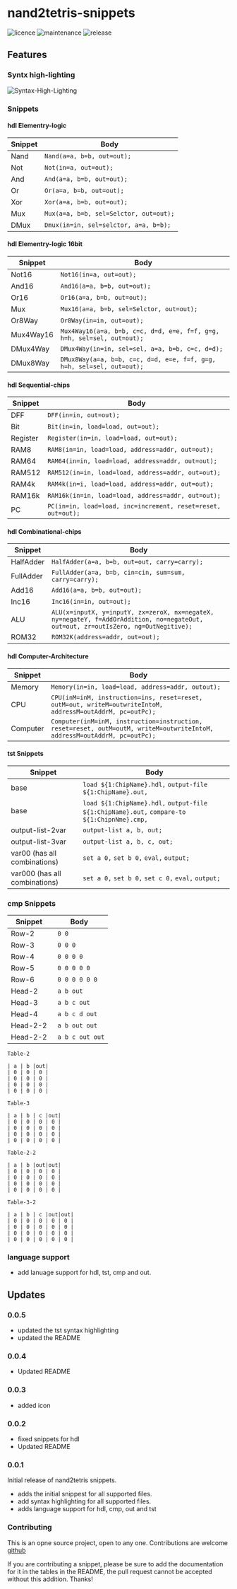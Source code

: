 # nand2tetris-snippets

![licence](https://img.shields.io/bower/l/Mi) ![maintenance](https://img.shields.io/maintenance/yes/2020) ![release](https://img.shields.io/github/v/release/lukeJEdwards/nand2tetris-snippets)

## Features

### Syntx high-lighting

![Syntax-High-Lighting](https://github.com/lukeJEdwards/nand2tetris-snippets/blob/master/images/Syntax-high-lighting.PNG?raw=true)

### Snippets

#### hdl Elementry-logic

| Snippet | Body                                   |
| ------- | -------------------------------------- |
| Nand    | `Nand(a=a, b=b, out=out);`             |
| Not     | `Not(in=a, out=out);`                  |
| And     | `And(a=a, b=b, out=out);`              |
| Or      | `Or(a=a, b=b, out=out);`               |
| Xor     | `Xor(a=a, b=b, out=out);`              |
| Mux     | `Mux(a=a, b=b, sel=Selctor, out=out);` |
| DMux    | `Dmux(in=in, sel=selctor, a=a, b=b);`  |

#### hdl Elementry-logic 16bit

| Snippet   | Body                                                                   |
| --------- | ---------------------------------------------------------------------- |
| Not16     | `Not16(in=a, out=out);`                                                |
| And16     | `And16(a=a, b=b, out=out);`                                            |
| Or16      | `Or16(a=a, b=b, out=out);`                                             |
| Mux       | `Mux16(a=a, b=b, sel=Selctor, out=out);`                               |
| Or8Way    | `Or8Way(in=in, out=out);`                                              |
| Mux4Way16 | `Mux4Way16(a=a, b=b, c=c, d=d, e=e, f=f, g=g, h=h, sel=sel, out=out);` |
| DMux4Way  | `DMux4Way(in=in, sel=sel, a=a, b=b, c=c, d=d);`                        |
| DMux8Way  | `DMux8Way(a=a, b=b, c=c, d=d, e=e, f=f, g=g, h=h, sel=sel, out=out);`  |

#### hdl Sequential-chips

| Snippet  | Body                                                         |
| -------- | ------------------------------------------------------------ |
| DFF      | `DFF(in=in, out=out);`                                       |
| Bit      | `Bit(in=in, load=load, out=out);`                            |
| Register | `Register(in=in, load=load, out=out);`                       |
| RAM8     | `RAM8(in=in, load=load, address=addr, out=out);`             |
| RAM64    | `RAM64(in=in, load=load, address=addr, out=out);`            |
| RAM512   | `RAM512(in=in, load=load, address=addr, out=out);`           |
| RAM4k    | `RAM4k(in=i, load=load, address=addr, out=out);`             |
| RAM16k   | `RAM16k(in=in, load=load, address=addr, out=out);`           |
| PC       | `PC(in=in, load=load, inc=increment, reset=reset, out=out);` |

#### hdl Combinational-chips

| Snippet   | Body                                                                                                                               |
| --------- | ---------------------------------------------------------------------------------------------------------------------------------- |
| HalfAdder | `HalfAdder(a=a, b=b, out=out, carry=carry);`                                                                                       |
| FullAdder | `FullAdder(a=a, b=b, cin=cin, sum=sum, carry=carry);`                                                                              |
| Add16     | `Add16(a=a, b=b, out=out);`                                                                                                        |
| Inc16     | `Inc16(in=in, out=out);`                                                                                                           |
| ALU       | `ALU(x=inputX, y=inputY, zx=zeroX, nx=negateX, ny=negateY, f=AddOrAddition, no=negateOut, out=out, zr=outIsZero, ng=OutNegitive);` |
| ROM32     | `ROM32K(address=addr, out=out);`                                                                                                   |

#### hdl Computer-Architecture

| Snippet  | Body                                                                                                                     |
| -------- | ------------------------------------------------------------------------------------------------------------------------ |
| Memory   | `Memory(in=in, load=load, address=addr, outout);`                                                                        |
| CPU      | `CPU(inM=inM, instruction=ins, reset=reset, outM=out, writeM=outwriteIntoM, addressM=outAddrM, pc=outPc);`               |
| Computer | `Computer(inM=inM, instruction=instruction, reset=reset, outM=outM, writeM=outwriteIntoM, addressM=outAddrM, pc=outPc);` |

#### tst Snippets

| Snippet                       | Body                                                                                       |
| ----------------------------- | ------------------------------------------------------------------------------------------ |
| base                          | `load ${1:ChipName}.hdl,` `output-file ${1:ChipName}.out,`                                 |
| base                          | `load ${1:ChipName}.hdl,` `output-file ${1:ChipName}.out,` `compare-to ${1:ChipnNme}.cmp,` |
| output-list-2var              | `output-list a, b, out;`                                                                   |
| output-list-3var              | `output-list a, b, c, out;`                                                                |
| var00 (has all combinations)  | `set a 0,` `set b 0,` `eval,` `output;`                                                    |
| var000 (has all combinations) | `set a 0,` `set b 0,` `set c 0,` `eval,` `output;`                                         |

### cmp Snippets

| Snippet  | Body             |
| -------- | ---------------- |
| Row-2    | ` 0 0`           |
| Row-3    | ` 0 0 0`         |
| Row-4    | ` 0 0 0 0`       |
| Row-5    | ` 0 0 0 0 0`     |
| Row-6    | ` 0 0 0 0 0 0`   |
| Head-2   | ` a b out`       |
| Head-3   | ` a b c out`     |
| Head-4   | ` a b c d out`   |
| Head-2-2 | ` a b out out`   |
| Head-2-2 | ` a b c out out` |

`Table-2`

```
| a | b |out|
| 0 | 0 | 0 |
| 0 | 0 | 0 |
| 0 | 0 | 0 |
| 0 | 0 | 0 |
```

`Table-3`

```
| a | b | c |out|
| 0 | 0 | 0 | 0 |
| 0 | 0 | 0 | 0 |
| 0 | 0 | 0 | 0 |
| 0 | 0 | 0 | 0 |
```

`Table-2-2`

```
| a | b |out|out|
| 0 | 0 | 0 | 0 |
| 0 | 0 | 0 | 0 |
| 0 | 0 | 0 | 0 |
| 0 | 0 | 0 | 0 |
```

`Table-3-2`

```
| a | b | c |out|out|
| 0 | 0 | 0 | 0 | 0 |
| 0 | 0 | 0 | 0 | 0 |
| 0 | 0 | 0 | 0 | 0 |
| 0 | 0 | 0 | 0 | 0 |
```

### language support

- add lanuage support for hdl, tst, cmp and out.

## Updates

### 0.0.5

- updated the tst syntax highlighting
- updated the README

### 0.0.4

- Updated README

### 0.0.3

- added icon

### 0.0.2

- fixed snippets for hdl
- Updated README

### 0.0.1

Initial release of nand2tetris snippets.

- adds the initial snippest for all supported files.
- add syntax highlighting for all supported files.
- adds language support for hdl, cmp, out and tst

### Contributing

This is an opne source project, open to any one. Contributions are welcome [github](https://github.com/lukeJEdwards/nand2tetris-snippets)

If you are contributing a snippet, please be sure to add the documentation for it in the tables in the README, the pull request cannot be accepted without this addition. Thanks!
